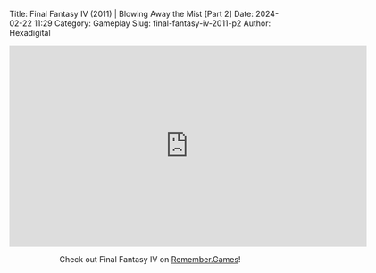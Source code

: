 Title: Final Fantasy IV (2011) | Blowing Away the Mist [Part 2]
Date: 2024-02-22 11:29
Category: Gameplay
Slug: final-fantasy-iv-2011-p2
Author: Hexadigital

<center><iframe src="https://www.youtube.com/embed/33UaNHyEFac?feature=oembed" allow="accelerometer; autoplay; encrypted-media; gyroscope; picture-in-picture" width="640" height="360" frameborder="0"></iframe>

Check out Final Fantasy IV on [Remember.Games](https://remember.games/game/7757/final-fantasy-iv-the-complete-collection/)!</center>